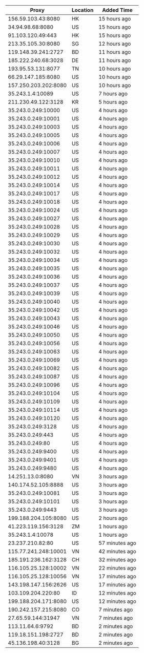 | Proxy | Location | Added Time |
|---------|----------|------------|
| 156.59.103.43:8080 | HK | 15 hours ago |
| 34.94.98.68:8080 | US | 15 hours ago |
| 91.103.120.49:443 | HK | 15 hours ago |
| 213.35.105.30:8080 | SG | 12 hours ago |
| 119.148.39.241:2727 | BD | 11 hours ago |
| 185.222.240.68:3028 | DE | 11 hours ago |
| 193.95.53.131:8077 | TN | 10 hours ago |
| 66.29.147.185:8080 | US | 10 hours ago |
| 157.250.203.202:8080 | US | 10 hours ago |
| 35.243.1.4:10089 | US | 7 hours ago |
| 211.230.49.122:3128 | KR | 5 hours ago |
| 35.243.0.249:10000 | US | 4 hours ago |
| 35.243.0.249:10001 | US | 4 hours ago |
| 35.243.0.249:10003 | US | 4 hours ago |
| 35.243.0.249:10005 | US | 4 hours ago |
| 35.243.0.249:10006 | US | 4 hours ago |
| 35.243.0.249:10007 | US | 4 hours ago |
| 35.243.0.249:10010 | US | 4 hours ago |
| 35.243.0.249:10011 | US | 4 hours ago |
| 35.243.0.249:10012 | US | 4 hours ago |
| 35.243.0.249:10014 | US | 4 hours ago |
| 35.243.0.249:10017 | US | 4 hours ago |
| 35.243.0.249:10018 | US | 4 hours ago |
| 35.243.0.249:10024 | US | 4 hours ago |
| 35.243.0.249:10027 | US | 4 hours ago |
| 35.243.0.249:10028 | US | 4 hours ago |
| 35.243.0.249:10029 | US | 4 hours ago |
| 35.243.0.249:10030 | US | 4 hours ago |
| 35.243.0.249:10032 | US | 4 hours ago |
| 35.243.0.249:10034 | US | 4 hours ago |
| 35.243.0.249:10035 | US | 4 hours ago |
| 35.243.0.249:10036 | US | 4 hours ago |
| 35.243.0.249:10037 | US | 4 hours ago |
| 35.243.0.249:10039 | US | 4 hours ago |
| 35.243.0.249:10040 | US | 4 hours ago |
| 35.243.0.249:10042 | US | 4 hours ago |
| 35.243.0.249:10043 | US | 4 hours ago |
| 35.243.0.249:10046 | US | 4 hours ago |
| 35.243.0.249:10050 | US | 4 hours ago |
| 35.243.0.249:10056 | US | 4 hours ago |
| 35.243.0.249:10063 | US | 4 hours ago |
| 35.243.0.249:10069 | US | 4 hours ago |
| 35.243.0.249:10082 | US | 4 hours ago |
| 35.243.0.249:10087 | US | 4 hours ago |
| 35.243.0.249:10096 | US | 4 hours ago |
| 35.243.0.249:10104 | US | 4 hours ago |
| 35.243.0.249:10109 | US | 4 hours ago |
| 35.243.0.249:10114 | US | 4 hours ago |
| 35.243.0.249:10120 | US | 4 hours ago |
| 35.243.0.249:3128 | US | 4 hours ago |
| 35.243.0.249:443 | US | 4 hours ago |
| 35.243.0.249:80 | US | 4 hours ago |
| 35.243.0.249:9400 | US | 4 hours ago |
| 35.243.0.249:9401 | US | 4 hours ago |
| 35.243.0.249:9480 | US | 4 hours ago |
| 14.251.13.0:8080 | VN | 3 hours ago |
| 140.174.52.105:8888 | US | 3 hours ago |
| 35.243.0.249:10081 | US | 3 hours ago |
| 35.243.0.249:10101 | US | 3 hours ago |
| 35.243.0.249:9443 | US | 3 hours ago |
| 199.188.204.105:8080 | US | 2 hours ago |
| 41.223.119.156:3128 | ZM | 1 hours ago |
| 35.243.1.4:10078 | US | 1 hours ago |
| 23.237.210.82:80 | US | 57 minutes ago |
| 115.77.241.248:10001 | VN | 42 minutes ago |
| 185.191.236.162:3128 | CH | 32 minutes ago |
| 116.105.25.128:10002 | VN | 22 minutes ago |
| 116.105.25.128:10056 | VN | 17 minutes ago |
| 143.198.147.156:2626 | US | 17 minutes ago |
| 103.109.204.220:80 | ID | 12 minutes ago |
| 199.188.204.171:8080 | US | 12 minutes ago |
| 190.242.157.215:8080 | CO | 7 minutes ago |
| 27.65.59.144:31947 | VN | 7 minutes ago |
| 113.11.64.6:9792 | BD | 2 minutes ago |
| 119.18.151.198:2727 | BD | 2 minutes ago |
| 45.136.198.40:3128 | BG | 2 minutes ago |
